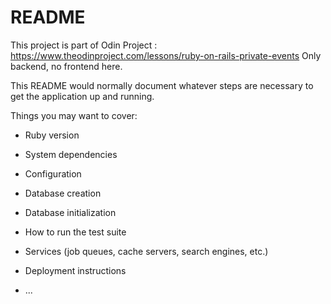# README

This project is part of Odin Project : https://www.theodinproject.com/lessons/ruby-on-rails-private-events
Only backend, no frontend here.

This README would normally document whatever steps are necessary to get the
application up and running.

Things you may want to cover:

* Ruby version

* System dependencies

* Configuration

* Database creation

* Database initialization

* How to run the test suite

* Services (job queues, cache servers, search engines, etc.)

* Deployment instructions

* ...
